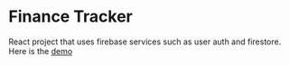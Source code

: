 # Finance Tracker

React project that uses firebase services such as user auth and firestore.
Here is the [demo](https://finance-tracker-a7ed9.web.app/)
